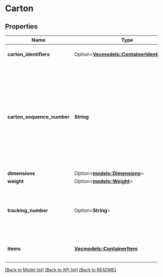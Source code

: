 # Carton

## Properties

Name | Type | Description | Notes
------------ | ------------- | ------------- | -------------
**carton_identifiers** | Option<[**Vec<models::ContainerIdentification>**](ContainerIdentification.md)> | A list of carton identifiers. | [optional]
**carton_sequence_number** | **String** | Carton sequence number for the carton. The first carton will be 001, the second 002, and so on. This number is used as a reference to refer to this carton from the pallet level. | 
**dimensions** | Option<[**models::Dimensions**](Dimensions.md)> |  | [optional]
**weight** | Option<[**models::Weight**](Weight.md)> |  | [optional]
**tracking_number** | Option<**String**> | This is required to be provided for every carton in the small parcel shipments. | [optional]
**items** | [**Vec<models::ContainerItem>**](ContainerItem.md) | A list of container item details. | 

[[Back to Model list]](../README.md#documentation-for-models) [[Back to API list]](../README.md#documentation-for-api-endpoints) [[Back to README]](../README.md)


